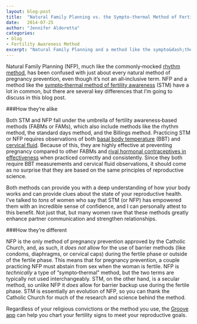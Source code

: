 ```yaml
---
layout: blog-post
title:  "Natural Family Planning vs. the Sympto-thermal Method of Fertility Awareness"
date:   2014-07-25
author: "Jennifer Aldoretta"
categories: 
- blog
- Fertility Awareness Method
excerpt: "Natural Family Planning and a method like the sympto&dash;thermal method of fertility awareness (STM) have a lot in common, but there are several key differences..."
---
```


Natural Family Planning (NFP), much like the commonly&dash;mocked <a class="text-link" href="/blog/2014/06/23/standard-days-method-rhythm-method-sympto-thermal-method-whats-the-difference/#.U9Jup4BdVW0">rhythm method</a>, has been confused with just about every natural method of pregnancy prevention, even though it&rsquo;s not an all&dash;inclusive term. NFP and a method like the <a class="text-link" href="/the-cycle/">sympto&dash;thermal method of fertility awareness</a> (STM) have a lot in common, but there are several key differences that I&rsquo;m going to discuss in this blog post.

###How they&rsquo;re alike

Both STM and NFP fall under the umbrella of fertility awareness&dash;based methods (FABMs or FAMs), which also include methods like the rhythm method, the standard days method, and the Billings method. Practicing STM or NFP requires observations of both <a class="text-link" href="/the-cycle/chapter-6-hormone-changes-and-fertility-signals/#what-is-bbt">basal body temperature</a> (BBT) and <a class="text-link" href="/the-cycle/chapter-6-hormone-changes-and-fertility-signals/#what-is-cervical-fluid">cervical fluid</a>. Because of this, they are highly effective at preventing pregnancy compared to other FABMs and <a class="text-link" href="/the-cycle/chapter-9-sympto-thermal-method-effectiveness/">rival hormonal contraceptives in effectiveness</a> when practiced correctly and consistently. Since they both require BBT measurements and cervical fluid observations, it should come as no surprise that they are based on the same principles of reproductive science.

Both methods can provide you with a deep understanding of how your body works and can provide clues about the state of your reproductive health. I&rsquo;ve talked to *tons* of women who say that STM (or NFP) has empowered them with an incredible sense of confidence, and I can personally attest to this benefit. Not just that, but many women rave that these methods greatly enhance partner communication and strengthen relationships.

###How they&rsquo;re different

NFP is the only method of pregnancy prevention approved by the Catholic Church, and, as such, it *does not* allow for the use of barrier methods (like condoms, diaphragms, or cervical caps) during the fertile phase or outside of the fertile phase. This means that for pregnancy prevention, a couple practicing NFP must abstain from sex when the woman is fertile. NFP is *technically* a type of “sympto&dash;thermal” method, but the two terms are typically not used interchangeably. STM, on the other hand, is a secular method, so unlike NFP it *does* allow for barrier backup use during the fertile phase. STM is essentially an evolution of NFP, so you can thank the Catholic Church for much of the research and science behind the method.

Regardless of your religious convictions or the method you use, the <a class="text-link" target="_blank" href="https://itunes.apple.com/app/id831795151">Groove app</a> can help you chart your fertility signs to meet your reproductive goals.
